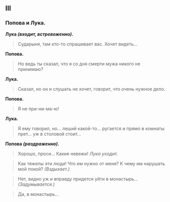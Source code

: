 
## III
### Попова и Лука.

**Лука *(входит, встревоженно)*.**
> Сударыня, там кто-то спрашивает вас. Хочет видеть...

**Попова.**
> Но ведь ты сказал, что я со дня смерти мужа никого не принимаю?

**Лука.**
> Сказал, но он и слушать не хочет, говорит, что очень нужное дело.

**Попова.**
> Я не при-ни-ма-ю!

**Лука.**
> Я ему говорил, но... леший какой-то... ругается и прямо в комнаты прет... уж в столовой стоит...

**Попова *(раздраженно)*.**
>
> Хорошо, проси... Какие невежи!
> *Лука уходит.*

> Как тяжелы эти люди! Что им нужно от меня? К чему им нарушать мой покой?
> *(Вздыхает.)*

> Нет, видно уж и вправду придется уйти в монастырь...
> *(Задумывается.)*

> Да, в монастырь...
